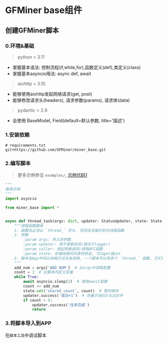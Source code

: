 # GFMiner base组件

## 创建GFMiner脚本

### 0.环境&基础

> python > 3.11

- 掌握基本语法: 控制流程(if,while,for),函数定义(def),类定义(class)
- 掌握基本asyncio用法: async def, await

> aiohttp > 3.10

- 能够使用aiohttp发起网络请求(get, post)
- 能够修改请求头(headers), 请求参数(params), 请求体(data)

> pydantic > 2.9

- 会使用 BaseModel, Field(default=默认参数, title='描述')

### 1.安装依赖

```text
# requirements.txt
git+https://github.com/GFMiner/miner_base.git
```

### 2.编写脚本

> 更多示例参见 `examples/`, [示例代码1](examples/example1.py)

```python
"""
极简示例
"""
import asyncio

from miner_base import *


async def thread_task(args: dict, updater: StatusUpdater, state: State, caller: APICaller, ):
    """线程函数脚本
    1. 函数名必须以 `thread_` 开头, 否则无法被识别为线程函数
    2. 参数  
        :param args: 传入的参数
        :param updater: 用于更新状态(相当于logger)
        :param caller: 发起网络请求/调用API函数
        :param state: 存储线程间共享的状态, 可以get或set 
    3. 脚本在App中将以协程方式并发调用, 一个脚本可以有多个 `thread_` 函数, 它们将并发运行
    """
    add_num = args['ADD_NUM']  # 从args中读取配置
    count = 1  # 在脚本内定义变量
    while True:
        await asyncio.sleep(2)  # 使用await函数
        count += add_num
        state.set('shared_count', count)  # 暂时保存
        updater.success('成功+1')  # 将展示在GUI与日志中
        if count > 5:
            updater.success('任务完成')
            return 
```

### 3.将脚本导入到APP

在`脚本工具`中调试脚本

